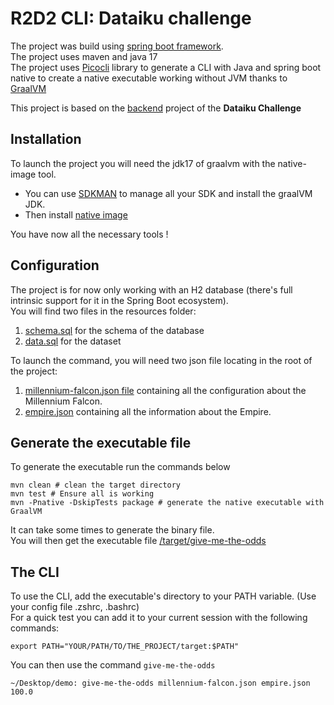 # R2D2 CLI: Dataiku challenge

The project was build using [spring boot framework](https://spring.io/projects/spring-boot).  
The project uses maven and java 17  
The project uses [Picocli](https://picocli.info/) library to generate a CLI with Java and spring boot native to create a native executable working without JVM thanks to [GraalVM](https://www.graalvm.org/)

This project is based on the [backend](https://github.com/HugoISEP/Dataiku-millenium-falcon-challenge-Backend) project of the **Dataiku Challenge**

## Installation

To launch the project you will need the jdk17 of graalvm with the native-image tool.  
- You can use [SDKMAN](https://sdkman.io/install) to manage all your SDK and install the graalVM JDK.
- Then install [native image](https://www.graalvm.org/22.0/reference-manual/native-image/#install-native-image)  

You have now all the necessary tools !

## Configuration

The project is for now only working with an H2 database (there's full intrinsic support for it in the Spring Boot ecosystem).  
You will find two files in the resources folder:
1. [schema.sql](src/main/resources/schema.sql) for the schema of the database
2. [data.sql](src/main/resources/data.sql) for the dataset

To launch the command, you will need two json file locating in the root of the project:
1. [millennium-falcon.json file](./millennium-falcon.json) containing all the configuration about the Millennium Falcon.
2. [empire.json](./empire.json) containing all the information about the Empire.

## Generate the executable file

To generate the executable run the commands below
```shell
mvn clean # clean the target directory
mvn test # Ensure all is working
mvn -Pnative -DskipTests package # generate the native executable with GraalVM
```
It can take some times to generate the binary file.  
You will then get the executable file [/target/give-me-the-odds](./target/give-me-the-odds)

## The CLI
To use the CLI, add the executable's directory to your PATH variable. (Use your config file .zshrc, .bashrc)  
For a quick test you can add it to your current session with the following commands:
```shell
export PATH="YOUR/PATH/TO/THE_PROJECT/target:$PATH"
```
You can then use the command `give-me-the-odds`

```shell
~/Desktop/demo: give-me-the-odds millennium-falcon.json empire.json 
100.0
```
